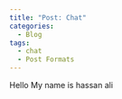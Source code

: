 ```yaml
---
title: "Post: Chat"
categories:
  - Blog
tags:
  - chat
  - Post Formats
---
```


Hello My name is hassan ali
